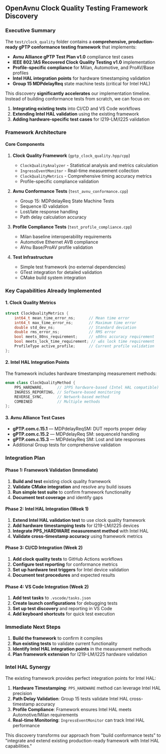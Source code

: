 ## OpenAvnu Clock Quality Testing Framework Discovery

### Executive Summary

The `test/clock_quality` folder contains a **comprehensive, production-ready gPTP conformance testing framework** that implements:

- **Avnu Alliance gPTP Test Plan v1.0** compliance test cases
- **IEEE 802.1AS Recovered Clock Quality Testing v1.0** implementation  
- **Profile-specific compliance** for Milan, Automotive, and ProAV/Base profiles
- **Intel HAL integration points** for hardware timestamping validation
- **Group 15 MDPdelayReq** state machine tests (critical for Intel HAL)

This discovery **significantly accelerates** our implementation timeline. Instead of building conformance tests from scratch, we can focus on:

1. **Integrating existing tests** into CI/CD and VS Code workflows
2. **Extending Intel HAL validation** using the existing framework
3. **Adding hardware-specific test cases** for I219-LM/I225 validation

### Framework Architecture

#### Core Components

1. **Clock Quality Framework** (`gptp_clock_quality.hpp/cpp`)
   - `ClockQualityAnalyzer` - Statistical analysis and metrics calculation
   - `IngressEventMonitor` - Real-time measurement collection
   - `ClockQualityMetrics` - Comprehensive timing accuracy metrics
   - Profile-specific compliance validation

2. **Avnu Conformance Tests** (`test_avnu_conformance.cpp`)
   - Group 15: MDPdelayReq State Machine Tests
   - Sequence ID validation
   - Lost/late response handling
   - Path delay calculation accuracy

3. **Profile Compliance Tests** (`test_profile_compliance.cpp`)
   - Milan baseline interoperability requirements
   - Automotive Ethernet AVB compliance
   - AVnu Base/ProAV profile validation

4. **Test Infrastructure**
   - Simple test framework (no external dependencies)
   - GTest integration for detailed validation
   - CMake build system integration

### Key Capabilities Already Implemented

#### 1. Clock Quality Metrics
```cpp
struct ClockQualityMetrics {
    int64_t mean_time_error_ns;      // Mean time error
    int64_t max_time_error_ns;       // Maximum time error  
    double std_dev_ns;               // Standard deviation
    double rms_error_ns;             // RMS error
    bool meets_80ns_requirement;     // ±80ns accuracy requirement
    bool meets_lock_time_requirement; // ≤6s lock time requirement
    ProfileType active_profile;      // Current profile validation
};
```

#### 2. Intel HAL Integration Points
The framework includes hardware timestamping measurement methods:
```cpp
enum class ClockQualityMethod {
    PPS_HARDWARE,      // 1PPS hardware-based (Intel HAL compatible)
    INGRESS_REPORTING, // Software-based monitoring
    REVERSE_SYNC,      // Network-based method
    COMBINED           // Multiple methods
};
```

#### 3. Avnu Alliance Test Cases
- **gPTP.com.c.15.1** — MDPdelayReqSM: DUT reports proper delay
- **gPTP.com.c.15.2** — MDPdelayReq SM: sequenceId handling
- **gPTP.com.c.15.3** — MDPdelayReq SM: Lost and late responses
- Additional Group tests for comprehensive validation

### Integration Plan

#### Phase 1: Framework Validation (Immediate)
1. **Build and test** existing clock quality framework
2. **Validate CMake integration** and resolve any build issues
3. **Run simple test suite** to confirm framework functionality
4. **Document test coverage** and identify gaps

#### Phase 2: Intel HAL Integration (Week 1)
1. **Extend Intel HAL validation test** to use clock quality framework
2. **Add hardware timestamping tests** for I219-LM/I225 devices
3. **Integrate PPS_HARDWARE measurement method** with Intel HAL
4. **Validate cross-timestamp accuracy** using framework metrics

#### Phase 3: CI/CD Integration (Week 2)
1. **Add clock quality tests** to GitHub Actions workflows
2. **Configure test reporting** for conformance metrics
3. **Set up hardware test triggers** for Intel device validation
4. **Document test procedures** and expected results

#### Phase 4: VS Code Integration (Week 2)
1. **Add test tasks** to `.vscode/tasks.json`
2. **Create launch configurations** for debugging tests
3. **Set up test discovery** and reporting in VS Code
4. **Add keyboard shortcuts** for quick test execution

### Immediate Next Steps

1. **Build the framework** to confirm it compiles
2. **Run existing tests** to validate current functionality  
3. **Identify Intel HAL integration points** in the measurement methods
4. **Plan framework extension** for I219-LM/I225 hardware validation

### Intel HAL Synergy

The existing framework provides perfect integration points for Intel HAL:

1. **Hardware Timestamping**: `PPS_HARDWARE` method can leverage Intel HAL precision
2. **Path Delay Validation**: Group 15 tests validate Intel HAL cross-timestamp accuracy
3. **Profile Compliance**: Framework ensures Intel HAL meets Automotive/Milan requirements
4. **Real-time Monitoring**: `IngressEventMonitor` can track Intel HAL performance

This discovery transforms our approach from "build conformance tests" to "integrate and extend existing production-ready framework with Intel HAL capabilities."
